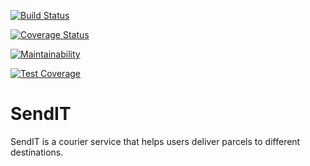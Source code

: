 [![Build Status](https://travis-ci.com/EfeAgare/SendIT.svg?branch=master)](https://travis-ci.com/EfeAgare/SendIT)

[![Coverage Status](https://coveralls.io/repos/github/EfeAgare/SendIT/badge.svg?branch=master)](https://coveralls.io/github/EfeAgare/SendIT?branch=master)

[![Maintainability](https://api.codeclimate.com/v1/badges/8cfea949850e7e1e820d/maintainability)](https://codeclimate.com/github/EfeAgare/SendIT/maintainability)

[![Test Coverage](https://api.codeclimate.com/v1/badges/8cfea949850e7e1e820d/test_coverage)](https://codeclimate.com/github/EfeAgare/SendIT/test_coverage)

# SendIT
SendIT is a courier service that helps users deliver parcels to different destinations.
